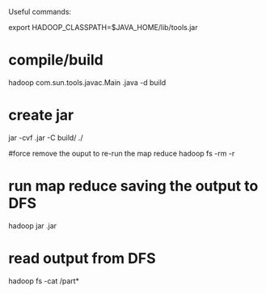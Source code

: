 Useful commands:

export HADOOP_CLASSPATH=$JAVA_HOME/lib/tools.jar

# compile/build
hadoop com.sun.tools.javac.Main <name-of-the-file>.java -d build

# create jar
jar -cvf <name-of-the-jar>.jar -C build/ ./

#force remove the ouput to re-run the map reduce
hadoop fs -rm -r <output-dir>

# run map reduce saving the output to DFS
hadoop jar <name-of-the-jar>.jar <name-of-the-jar> <input-dir> <output-dir>

# read output from DFS
hadoop fs -cat <ouput-dir>/part*

